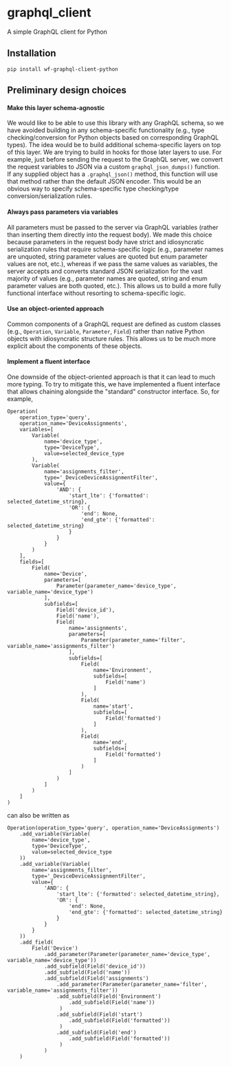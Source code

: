 # graphql_client

A simple GraphQL client for Python

## Installation
```
pip install wf-graphql-client-python
```
## Preliminary design choices

#### Make this layer schema-agnostic

We would like to be able to use this library with any GraphQL schema, so we have avoided building in any schema-specific functionality (e.g., type checking/conversion for Python objects based on corresponding GraphQL types). The idea would be to build additional schema-specific layers on top of this layer. We are trying to build in hooks for those later layers to use. For example, just before sending the request to the GraphQL server, we convert the request variables to JSON via a custom `graphql_json_dumps()` function. If any supplied object has a `.graphql_json()` method, this function will use that method rather than the default JSON encoder. This would be an obvious way to specify schema-specific type checking/type conversion/serialization rules.

#### Always pass parameters via variables

All parameters must be passed to the server via GraphQL variables (rather than inserting them directly into the request body). We made this choice because parameters in the request body have strict and idiosyncratic serialization rules that require schema-specific logic (e.g., parameter names are unquoted, string parameter values are quoted but enum parameter values are not, etc.), whereas if we pass the same values as variables, the server accepts and converts standard JSON serialization for the vast majority of values (e.g., parameter names are quoted, string and enum parameter values are both quoted, etc.). This allows us to build a more fully functional interface without resorting to schema-specific logic.

#### Use an object-oriented approach

Common components of a GraphQL request are defined as custom classes (e.g., `Operation`, `Variable`, `Parameter`, `Field`) rather than native Python objects with idiosyncratic structure rules. This allows us to be much more explicit about the components of these objects.

#### Implement a fluent interface

One downside of the object-oriented approach is that it can lead to much more typing. To try to mitigate this, we have implemented a fluent interface that allows chaining alongside the "standard" constructor interface. So, for example,
```
Operation(
    operation_type='query',
    operation_name='DeviceAssignments',
    variables=[
        Variable(
            name='device_type',
            type='DeviceType',
            value=selected_device_type
        ),
        Variable(
            name='assignments_filter',
            type='_DeviceDeviceAssignmentFilter',
            value={
                'AND': {
                    'start_lte': {'formatted': selected_datetime_string},
                    'OR': {
                        'end': None,
                        'end_gte': {'formatted': selected_datetime_string}
                    }
                }
            }
        )
    ],
    fields=[
        Field(
            name='Device',
            parameters=[
                Parameter(parameter_name='device_type', variable_name='device_type')
            ],
            subfields=[
                Field('device_id'),
                Field('name'),
                Field(
                    name='assignments',
                    parameters=[
                        Parameter(parameter_name='filter', variable_name='assignments_filter')
                    ],
                    subfields=[
                        Field(
                            name='Environment',
                            subfields=[
                                Field('name')
                            ]
                        ),
                        Field(
                            name='start',
                            subfields=[
                                Field('formatted')
                            ]
                        ),
                        Field(
                            name='end',
                            subfields=[
                                Field('formatted')
                            ]
                        )
                    ]
                )
            ]
        )
    ]
)
```
can also be written as
```
Operation(operation_type='query', operation_name='DeviceAssignments')
    .add_variable(Variable(
        name='device_type',
        type='DeviceType',
        value=selected_device_type
    ))
    .add_variable(Variable(
        name='assignments_filter',
        type='_DeviceDeviceAssignmentFilter',
        value={
            'AND': {
                'start_lte': {'formatted': selected_datetime_string},
                'OR': {
                    'end': None,
                    'end_gte': {'formatted': selected_datetime_string}
                }
            }
        }
    ))
    .add_field(
        Field('Device')
            .add_parameter(Parameter(parameter_name='device_type', variable_name='device_type'))
            .add_subfield(Field('device_id'))
            .add_subfield(Field('name'))
            .add_subfield(Field('assignments')
                .add_parameter(Parameter(parameter_name='filter', variable_name='assignments_filter'))
                .add_subfield(Field('Environment')
                    .add_subfield(Field('name'))
                 )
                .add_subfield(Field('start')
                    .add_subfield(Field('formatted'))
                 )
                .add_subfield(Field('end')
                    .add_subfield(Field('formatted'))
                 )
            )
    )
```
